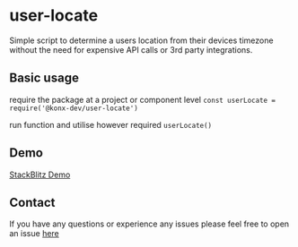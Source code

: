 # user-locate

Simple script to determine a users location from their devices timezone without the need for expensive API calls or 3rd party integrations.

## Basic usage

require the package at a project or component level
```const userLocate = require('@konx-dev/user-locate')```

run function and utilise however required
```userLocate()```

## Demo

[StackBlitz Demo](https://stackblitz.com/edit/user-locate?file=index.js&view=editor)

## Contact

If you have any questions or experience any issues please feel free to open an issue [here](https://github.com/konx-dev/user-locate/issues)